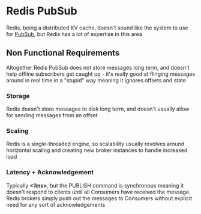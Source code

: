 # Redis PubSub
Redis, being a distributed KV cache, doesn't sound like the system to use for [PubSub](/docs/technical%20writing/architecture_components/messaging/PubSub/PUBSUB.md), but Redis has a lot of expertise in this area

## Non Functional Requirements
Altogether Redis PubSub does not store messages long term, and doesn't help offline subscribers get caught up - it's really good at flinging messages around in real time in a "stupid" way meaning it ignores offsets and state

### Storage
Redis doesn't store messages to disk long term, and doesn't usually allow for sending messages from an offset

### Scaling
Redis is a single-threaded engine, so scalability usually revolves around horizontal scaling and creating new broker instances to handle increased load

### Latency + Acknowledgement
Typically ***&lt;1ms&gt;***, but the PUBLISH command is synchronous meaning it doesn't respond to clients until all Consumers have received the message. Redis brokers simply push out the messages to Consumers without explicit need for any sort of acknowledgements



